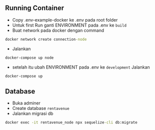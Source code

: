 ## Running Container
- Copy .env-example-docker ke .env pada root folder
- Untuk first Run ganti ENVIRONMENT pada .env ke `build`
- Buat network pada docker dengan command
```cmd
docker network create connection-node
```
- Jalankan 
```cmd 
docker-compose up node 
```
- setelah itu ubah ENVIRONMENT pada .env ke `development`
Jalankan 
```cmd 
docker-compose up
```

## Database
- Buka adminer
- Create database `rentavenue`
- Jalankan migrasi db
```cmd
docker exec -it rentavenue_node npx sequelize-cli db:migrate
``` 

